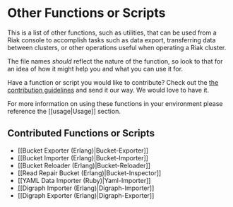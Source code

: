 # Other Functions or Scripts

This is a list of other functions, such as utilities, that can be used from a Riak console to accomplish tasks such as data export, transferring data between clusters, or other operations useful when operating a Riak cluster. 

The file names _should_ reflect the nature of the function, so look to that for an idea of how it might help you and what you can use it for.

Have a function or script you would like to contribute? Check out the [the contribution guidelines](https://github.com/basho/riak_function_contrib) and send it our way. We would love to have it.

For more information on using these functions in your environment please reference the [[usage|Usage]] section.

## Contributed Functions or Scripts

* [[Bucket Exporter (Erlang)|Bucket-Exporter]]
* [[Bucket Importer (Erlang)|Bucket-Importer]]
* [[Bucket Reloader (Erlang)|Bucket-Reloader]]
* [[Read Repair Bucket (Erlang)|Bucket-Inspector]]
* [[YAML Data Importer (Ruby)|Yaml-Importer]]
* [[Digraph Importer (Erlang)|Digraph-Importer]]
* [[Digraph Exporter (Erlang)|Digraph-Exporter]]
